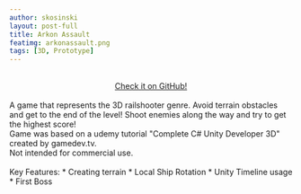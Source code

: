 ```yaml
---
author: skosinski
layout: post-full
title: Arkon Assault
featimg: arkonassault.png
tags: [3D, Prototype]
---
```

<br>
<a style="text-align:center;display:block;margin-left:auto;margin-right:auto;" href="https://github.com/SKosinski/arkon-assault"> Check it on GitHub! </a> <br>
A game that represents the 3D railshooter genre. Avoid terrain obstacles and get to the end of the level! Shoot enemies along the way and try to get the highest score!
<br>
Game was based on a udemy tutorial "Complete C# Unity Developer 3D" created by gamedev.tv.<br>
Not intended for commercial use.<br>
<br>
Key Features: 
* Creating terrain
* Local Ship Rotation
* Unity Timeline usage
* First Boss
